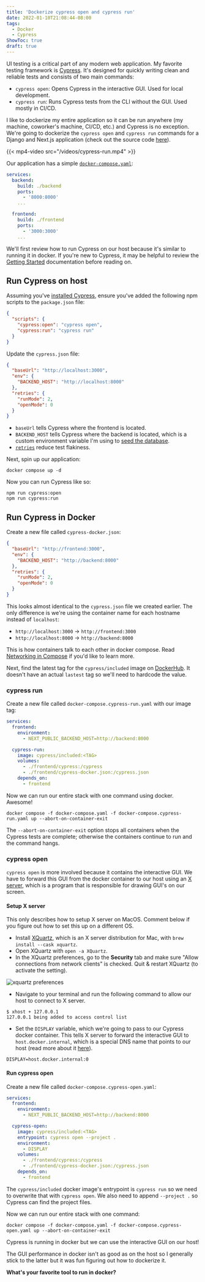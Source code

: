 ```yaml
---
title: 'Dockerize cypress open and cypress run'
date: 2022-01-10T21:08:44-08:00
tags:
  - Docker
  - Cypress
ShowToc: true
draft: true
---
```


UI testing is a critical part of any modern web application. My favorite testing framework is [Cypress](https://docs.cypress.io). It's designed for quickly writing clean and reliable tests and consists of two main commands:

- `cypress open`: Opens Cypress in the interactive GUI. Used for local development.
- `cypress run`: Runs Cypress tests from the CLI without the GUI. Used mostly in CI/CD.

I like to dockerize my entire application so it can be run anywhere (my machine, coworker's machine, CI/CD, etc.) and Cypress is no exception. We're going to dockerize the `cypress open` and `cypress run` commands for a Django and Next.js application (check out the source code [here](https://github.com/johnnymetz/cypress-docker-django-nextjs)).

{{< mp4-video src="/videos/cypress-run.mp4" >}}

Our application has a simple [`docker-compose.yaml`](https://github.com/johnnymetz/cypress-docker-django-nextjs/blob/main/docker-compose.yaml):

```yaml
services:
  backend:
    build: ./backend
    ports:
      - '8000:8000'
    ...

  frontend:
    build: ./frontend
    ports:
      - '3000:3000'
    ...
```

We'll first review how to run Cypress on our host because it's similar to running it in docker. If you're new to Cypress, it may be helpful to review the [Getting Started](https://docs.cypress.io/guides/getting-started/installing-cypress) documentation before reading on.

## Run Cypress on host

Assuming you've [installed Cypress](https://docs.cypress.io/guides/getting-started/installing-cypress), ensure you've added the following npm scripts to the `package.json` file:

```json
{
  "scripts": {
    "cypress:open": "cypress open",
    "cypress:run": "cypress run"
  }
}
```

Update the `cypress.json` file:

```json
{
  "baseUrl": "http://localhost:3000",
  "env": {
    "BACKEND_HOST": "http://localhost:8000"
  },
  "retries": {
    "runMode": 2,
    "openMode": 0
  }
}
```

- `baseUrl` tells Cypress where the frontend is located.
- `BACKEND_HOST` tells Cypress where the backend is located, which is a custom environment variable I'm using to [seed the database](https://github.com/johnnymetz/cypress-docker-django-nextjs/blob/main/frontend/cypress/support/commands.js#L3).
- [`retries`](https://docs.cypress.io/guides/guides/test-retries) reduce test flakiness.

Next, spin up our application:

```
docker compose up -d
```

Now you can run Cypress like so:

```
npm run cypress:open
npm run cypress:run
```

## Run Cypress in Docker

Create a new file called `cypress-docker.json`:

```json
{
  "baseUrl": "http://frontend:3000",
  "env": {
    "BACKEND_HOST": "http://backend:8000"
  },
  "retries": {
    "runMode": 2,
    "openMode": 0
  }
}
```

This looks almost identical to the `cypress.json` file we created earlier. The only difference is we're using the container name for each hostname instead of `localhost`:

- `http://localhost:3000` -> `http://frontend:3000`
- `http://localhost:8000` -> `http://backend:8000`

This is how containers talk to each other in docker compose. Read [Networking in Compose](https://docs.docker.com/compose/networking/) if you'd like to learn more.

Next, find the latest tag for the `cypress/included` image on [DockerHub](https://hub.docker.com/r/cypress/included/tags). It doesn't have an actual `lastest` tag so we'll need to hardcode the value.

### cypress run

Create a new file called `docker-compose.cypress-run.yaml` with our image tag:

```yaml
services:
  frontend:
    environment:
      - NEXT_PUBLIC_BACKEND_HOST=http://backend:8000

  cypress-run:
    image: cypress/included:<TAG>
    volumes:
      - ./frontend/cypress:/cypress
      - ./frontend/cypress-docker.json:/cypress.json
    depends_on:
      - frontend
```

Now we can run our entire stack with one command using docker. Awesome!

```
docker compose -f docker-compose.yaml -f docker-compose.cypress-run.yaml up --abort-on-container-exit
```

The `--abort-on-container-exit` option stops all containers when the Cypress tests are complete; otherwise the containers continue to run and the command hangs.

### cypress open

`cypress open` is more involved because it contains the interactive GUI. We have to forward this GUI from the docker container to our host using an [X server](http://www.linfo.org/x_server.html), which is a program that is responsible for drawing GUI's on our screen.

#### Setup X server

This only describes how to setup X server on MacOS. Comment below if you figure out how to set this up on a different OS.

- Install [XQuartz](https://www.xquartz.org/), which is an X server distribution for Mac, with `brew install --cask xquartz`.
- Open XQuartz with `open -a XQuartz`.
- In the XQuartz preferences, go to the **Security** tab and make sure "Allow connections from network clients" is checked. Quit & restart XQuartz (to activate the setting).

![xquartz preferences](/xquartz-preferences.png)

- Navigate to your terminal and run the following command to allow our host to connect to X server.

```
$ xhost + 127.0.0.1
127.0.0.1 being added to access control list
```

- Set the `DISPLAY` variable, which we're going to pass to our Cypress docker container. This tells X server to forward the interactive GUI to `host.docker.internal`, which is a special DNS name that points to our host (read more about it [here](https://docs.docker.com/desktop/mac/networking/#use-cases-and-workarounds)).

```
DISPLAY=host.docker.internal:0
```

#### Run cypress open

Create a new file called `docker-compose.cypress-open.yaml`:

```yaml
services:
  frontend:
    environment:
      - NEXT_PUBLIC_BACKEND_HOST=http://backend:8000

  cypress-open:
    image: cypress/included:<TAG>
    entrypoint: cypress open --project .
    environment:
      - DISPLAY
    volumes:
      - ./frontend/cypress:/cypress
      - ./frontend/cypress-docker.json:/cypress.json
    depends_on:
      - frontend
```

The `cypress/included` docker image's entrypoint is `cypress run` so we need to overwrite that with `cypress open`. We also need to append `--project .` so Cypress can find the project files.

Now we can run our entire stack with one command:

```
docker compose -f docker-compose.yaml -f docker-compose.cypress-open.yaml up --abort-on-container-exit
```

Cypress is running in docker but we can use the interactive GUI on our host!

The GUI performance in docker isn't as good as on the host so I generally stick to the latter but it was fun figuring out how to dockerize it.

**What's your favorite tool to run in docker?**
